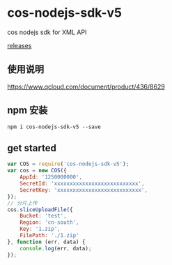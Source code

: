 # cos-nodejs-sdk-v5

cos nodejs sdk for XML API

[releases](https://github.com/tencentyun/cos-nodejs-sdk-v5/releases)

## 使用说明

https://www.qcloud.com/document/product/436/8629

## npm 安装

```
npm i cos-nodejs-sdk-v5 --save
```

## get started

```javascript
var COS = require('cos-nodejs-sdk-v5');
var cos = new COS({
    AppId: '1250000000',
    SecretId: 'xxxxxxxxxxxxxxxxxxxxxxxxxxx',
    SecretKey: 'xxxxxxxxxxxxxxxxxxxxxxxxxxx',
});
// 分片上传
cos.sliceUploadFile({
    Bucket: 'test',
    Region: 'cn-south',
    Key: '1.zip',
    FilePath: './1.zip'
}, function (err, data) {
    console.log(err, data);
});
```